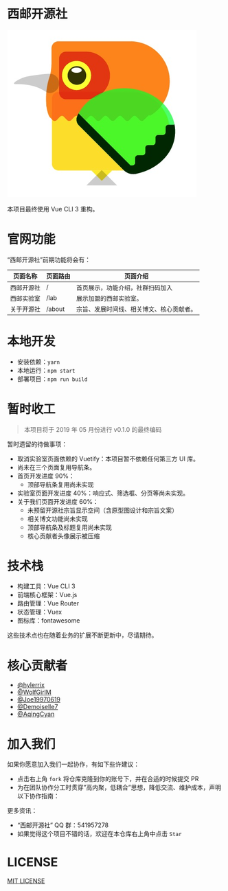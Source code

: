 # 西邮开源社

![](./assets/earlyBirds.jpg)

本项目最终使用 Vue CLI 3 重构。

# 官网功能

“西邮开源社”前期功能将会有：

|页面名称|页面路由|页面介绍|
|-|-|-|
|西邮开源社|/|首页展示，功能介绍，社群扫码加入|
|西邮实验室|/lab|展示加盟的西邮实验室。|
|关于开源社|/about|宗旨、发展时间线、相关博文、核心贡献者。|

# 本地开发

* 安装依赖：```yarn```
* 本地运行：```npm start```
* 部署项目：```npm run build```

# 暂时收工

> 本项目将于 2019 年 05 月份进行 v0.1.0 的最终编码

暂时遗留的待做事项：

* 取消实验室页面依赖的 Vuetify：本项目暂不依赖任何第三方 UI 库。
* 尚未在三个页面复用导航条。
* 首页开发进度 90%：
  * 顶部导航条复用尚未实现
* 实验室页面开发进度 40%：响应式、筛选框、分页等尚未实现。
* 关于我们页面开发进度 60%：
  * 未预留开源社宗旨显示空间（含原型图设计和宗旨文案）
  * 相关博文功能尚未实现
  * 顶部导航条及标题复用尚未实现
  * 核心贡献者头像展示被压缩

# 技术栈

* 构建工具：Vue CLI 3
* 前端核心框架：Vue.js
* 路由管理：Vue Router
* 状态管理：Vuex
* 图标库：fontawesome

这些技术点也在随着业务的扩展不断更新中，尽请期待。

# 核心贡献者

* [@hylerrix](https://github.com/hylerrix)
* [@WolfGirlM](https://github.com/WolfGirlM)
* [@Joe19970619](https://github.com/Joe19970619)
* [@Demoiselle7](https://github.com/Demoiselle7)
* [@AqingCyan](https://github.com/AqingCyan)

# 加入我们

如果你愿意加入我们一起协作，有如下些许建议：

* 点击右上角 ```fork``` 将仓库克隆到你的账号下，并在合适的时候提交 PR
* 为在团队协作分工时贯穿”高内聚，低耦合”思想，降低交流、维护成本，声明以下协作指南：

更多资讯：

* “西邮开源社” QQ 群：541957278
* 如果觉得这个项目不错的话，欢迎在本仓库右上角中点击 ```Star```

# LICENSE

[MIT LICENSE](./LICENSE)
